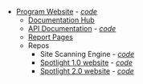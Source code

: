 

* [Program Website](https://digital.gov/site-scanning) - _[code](https://github.com/GSA/digitalgov.gov/tree/main/content/guides/site-scanning)_
  * [Documentation Hub](https://github.com/18F/site-scanning-documentation)
  * [API Documentation](https://open.gsa.gov/api/spotlight-api/) - _[code](https://github.com/GSA/open-gsa-redesign/blob/master/_apidocs/spotlight-api.md)_
  * [Report Pages](/report-pages)
  * Repos 
    * Site Scanning Engine - _[code](https://github.com/18F/Spotlight)_
    * [Spotlight 1.0 website](https://spotlight.app.cloud.gov/) - _[code](https://github.com/18F/Spotlight)_
    * [Spotlight 2.0 website](https://federalist-05e4f538-b6c2-49a0-a38c-262ad093ad6d.app.cloud.gov/site/18f/spotlight-ui/) - _[code](https://github.com/18F/Spotlight-ui)_
    
